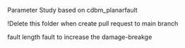 Parameter Study based on cdbm_planarfault

!Delete this folder when create pull request to main branch

fault length fault to increase the damage-breakge 